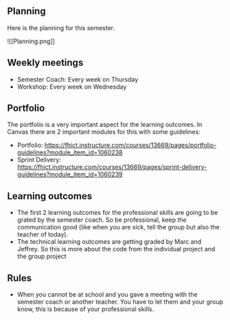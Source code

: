 
## Planning
Here is the planning for this semester. 

![[Planning.png]]

## Weekly meetings
- Semester Coach: Every week on Thursday
- Workshop: Every week on Wednesday

## Portfolio
The portfolio is a very important aspect for the learning outcomes. In Canvas there are 2 important modules for this with some guidelines:
- Portfolio: https://fhict.instructure.com/courses/13669/pages/portfolio-guidelines?module_item_id=1060238
- Sprint Delivery: https://fhict.instructure.com/courses/13669/pages/sprint-delivery-guidelines?module_item_id=1060239

## Learning outcomes
- The first 2 learning outcomes for the professional skills are going to be grated by the semester coach. So be professional, keep the communication good (like when you are sick, tell the group but also the teacher of today).
- The technical learning outcomes are getting graded by Marc and Jeffrey. So this is more about the code from the individual project and the group project

## Rules
- When you cannot be at school and you gave a meeting with the semester coach or another teacher. You have to let them and your group know, this is because of your professional skills.